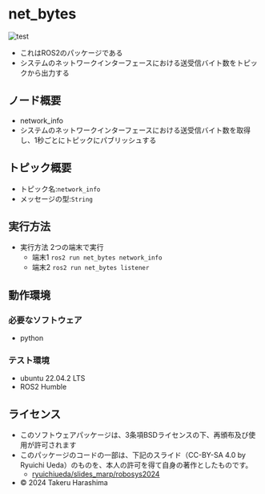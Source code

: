 # net_bytes
![test](https://github.com/eLu-0912/net_bytes/actions/workflows/test.yml/badge.svg) 
- これはROS2のパッケージである
- システムのネットワークインターフェースにおける送受信バイト数をトピックから出力する
## ノード概要
* network_info
 * システムのネットワークインターフェースにおける送受信バイト数を取得し、1秒ごとにトピックにパブリッシュする

## トピック概要
* トピック名:`network_info`
* メッセージの型:`String`
## 実行方法
- 実行方法
2つの端末で実行
  - 端末1
`ros2 run net_bytes network_info`
  - 端末2
`ros2 run net_bytes listener`
## 動作環境
### 必要なソフトウェア
* python
### テスト環境
* ubuntu 22.04.2 LTS
* ROS2 Humble
## ライセンス
- このソフトウェアパッケージは、3条項BSDライセンスの下、再頒布及び使用が許可されます
- このパッケージのコードの一部は、下記のスライド（CC-BY-SA 4.0 by Ryuichi Ueda）のものを、本人の許可を得て自身の著作としたものです。
  - [ryuichiueda/slides_marp/robosys2024](https://github.com/ryuichiueda/slides_marp/tree/master/robosys2024)
- © 2024 Takeru Harashima
